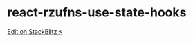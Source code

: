 # react-rzufns-use-state-hooks

[Edit on StackBlitz ⚡️](https://stackblitz.com/edit/react-rzufns-use-state-hooks)